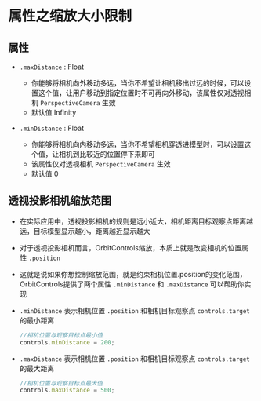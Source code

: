 # 属性之缩放大小限制

## 属性

+ `.maxDistance` : Float

  + 你能够将相机向外移动多远，当你不希望让相机移出过远的时候，可以设置这个值，让用户移动到指定位置时不可再向外移动，该属性仅对透视相机 `PerspectiveCamera` 生效
  + 默认值 Infinity

+ `.minDistance` : Float

  + 你能够将相机向内移动多远，当你不希望相机穿透进模型时，可以设置这个值，让相机到比较近的位置停下来即可
  + 该属性仅对透视相机 `PerspectiveCamera` 生效
  + 默认值 0

## 透视投影相机缩放范围

+ 在实际应用中，透视投影相机的规则是远小近大，相机距离目标观察点距离越远，目标模型显示越小，距离越近显示越大

+ 对于透视投影相机而言，OrbitControls缩放，本质上就是改变相机的位置属性 `.position`

+ 这就是说如果你想控制缩放范围，就是约束相机位置.position的变化范围，OrbitControls提供了两个属性 `.minDistance` 和 `.maxDistance` 可以帮助你实现

+ `.minDistance` 表示相机位置 `.position` 和相机目标观察点 `controls.target` 的最小距离

  ```js
  //相机位置与观察目标点最小值
  controls.minDistance = 200;
  ```

+ `.maxDistance` 表示相机位置 `.position` 和相机目标观察点 `controls.target` 的最大距离

  ```js
  //相机位置与观察目标点最大值
  controls.maxDistance = 500;
  ```
